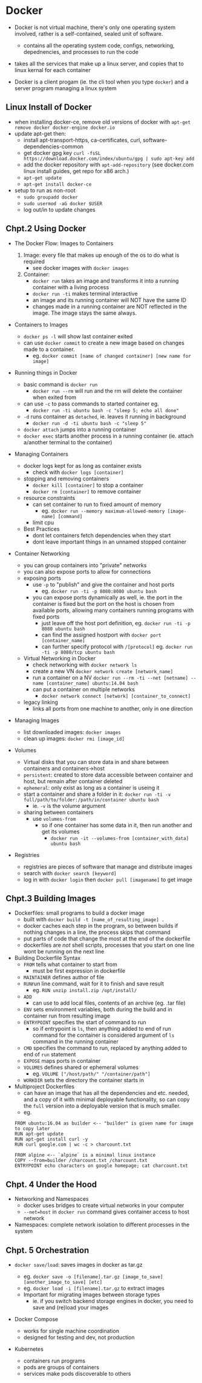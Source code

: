 # Docker

- Docker is not virtual machine, there's only one operating system involved, rather is a self-contained, sealed unit of software.
    - contains all the operating system code, configs, networking, depednencies, and processes to run the code
- takes all the services that make up a linux server, and copies that to linux kernal for each container

- Docker is a client progam (ie. the cli tool when you type `docker`) and a server program managing a linux system 

## Linux Install of Docker
- when installing docker-ce, remove old versions of docker with `apt-get remove docker docker-engine docker.io`
- update apt-get then:
    - install apt-transport-https, ca-certificates, curl, software-dependencies-common
    - get docker gpg key `curl -fsSL https://download.docker.com/index/ubuntu/gpg | sudo apt-key add`
    - add the docker repository with `apt-add-repository` (see docker.com linux install guides, get repo for x86 arch.)
    - `apt-get update`
    - `apt-get install docker-ce`
- setup to run as non-root
    - `sudo groupadd docker`
    - `sudo usermod -aG docker $USER`
    - log out/in to update changes

## Chpt.2 Using Docker
- The Docker Flow: Images to Containers
    1. Image: every file that makes up enough of the os to do what is required
        - see docker images with `docker images`
    2. Container:
        - `docker run` takes an image and transforms it into a running container with a living process
        - `docker run -ti` makes terminal interactive
        - an image and its running container will NOT have the same ID
        - changes made in a running container are NOT reflected in the image.  The image stays the same always.
- Containers to Images
    - `docker ps -l` will show last container exited 
    - can use `docker commit` to create a new image based on changes made to a container.
        - eg. `docker commit [name of changed container] [new name for image]`

- Running things in Docker
    - basic command is `docker run`
        - `docker run --rm` will run and the rm will delete the container when exited from
    - can use `-c` to pass commands to started container eg.
        - `docker run -ti ubuntu bash -c "sleep 5; echo all done"`
    - `-d` runs container as `detached`, ie. leaves it running in background
        - `docker run -d -ti ubuntu bash -c "sleep 5"` 
    - `docker attach` jumps into a running container
    - `docker exec` starts another process in a running container (ie. attach a/another terminal to the container)
- Managing Containers
    - docker logs kept for as long as container exists
        - check with `docker logs [container]` 
    - stopping and removing containers
        - `docker kill [container]` to stop a container
        - `docker rm [container]` to remove container 
    - resource constraints
        - can set container to run to fixed amount of memory
            - eg. `docker run --memory maximum-allowed-memory [image-name] [command]`
        - limit cpu
    - Best Practices
        - dont let containers fetch dependencies when they start 
        - dont leave important things in an unnamed stopped container 

- Container Networking
    - you can group containers into "private" networks 
    - you can also expose ports to allow for connections
    - exposing ports
        - use `-p` to "publish" and give the container and host ports
            - eg. `docker run -ti -p 8080:8080 ubuntu bash`
        - you can expose ports dynamically as well, ie. the port in the container is fixed but the port on the host is chosen from available ports, allowing many containers running programs with fixed ports
            - just leave off the host port definition, eg.  `docker run -ti -p 8080 ubuntu bash`
            - can find the assigned hostport with `docker port [container_name]`
            - can further specify protocol with `/[protocol]` eg. `docker run -ti -p 8080/tcp ubuntu bash`
    - Virtual Networking in Docker
        - check networking with `docker network ls`
        - create a new VN `docker network create [network_name]` 
        - run a container on a NV `docker run --rm -ti --net [netname] --name [container_name] ubuntu:14.04 bash` 
        - can put a container on multiple networks
            - `docker network connect [network] [container_to_connect]`
    - legacy linking
        - links all ports from one machine to another, only in one direction

- Managing Images
    - list downloaded images: `docker images`
    - clean up images: `docker rmi [image_id]`  

- Volumes
    - Virtual disks that you can store data in and share between containers and containers->host
    - `persistent`: created to store data accessible between container and host, but remain after container deleted
    - `ephemeral`: only exist as long as a container is useing it 
    - start a container and share a folder in it: `docker run -ti -v full/path/to/folder:/path/in/container ubuntu bash`
        - ie. `-v` is the volume argument
    - sharing between containers
        - use `volumes-from`
            - so if one container has some data in it, then run another and get its volumes
                - `docker run -it --volumes-from [container_with_data] ubuntu bash`

- Registries
    - registries are pieces of software that manage and distribute images
    - search with `docker search [keyword]`
    - log in with `docker login` then `docker pull [imagename]` to get image 

## Chpt.3 Building Images
- Dockerfiles: small programs to build a docker image
    - built with `docker build -t [name_of_resulting_image] .`
    - docker caches each step in the program, so between builds if nothing changes in a line, the process skips that command
    - put parts of code that change the most at the end of the dockerfile 
    - dockerfiles are *not* shell scripts, processes that you start on one line wont be running on the next line
- Building Dockerfile Syntax
    - `FROM` tells what container to start from
        - must be first expression in dockerfile
    - `MAINTAINER` defines author of file
    - `RUN`run line command, wait for it to finish and save result
        - eg. `RUN unzip install.zip /opt/install/`
    - `ADD` 
        - can use to add local files, contents of an archive (eg. .tar file)
    - `ENV` sets environment variables, both during the build and in container run from resulting image
    - `ENTRYPOINT` specifies the start of command to run
        - so if entrypoint is `ls`, then anything added to end of run command for the container is considered argument of `ls ` command in the running container
    - `CMD` specifies the command to run, replaced by anything added to end of `run` statement
    - `EXPOSE` maps ports in container
    - `VOLUMES` defines shared or ephemeral volumes
        - eg. `VOLUME ["/host/path/" "/container/path"]`
    - `WORKDIR` sets the directory the container starts in 
- Multiproject Dockerfiles
    - can have an image that has all the dependencies and etc. needed, and a copy of it with minimal deployable functionality, so can copy the `full` version into a deployable version that is much smaller.  
    - eg.   
    ```
    FROM ubuntu:16.04 as builder <-- "builder" is given name for image to copy later
    RUN apt-get update
    RUN apt-get install curl -y
    RUN curl google.com | wc -c > charcount.txt

    FROM alpine <-- `alpine` is a minimal linux instance
    COPY --from=builder /charcount.txt /charcount.txt
    ENTRYPOINT echo characters on google homepage; cat charcount.txt
    ```
## Chpt. 4 Under the Hood
- Networking and Namespaces
    - docker uses bridges to create virtual networks in your computer
    - `--net=host` in `docker run` command gives container access to host network
 - Namespaces: complete network isolation to different processes in the system

 ## Chpt. 5 Orchestration
 -  `docker save/load`: saves images in docker as tar.gz
    - eg. `docker save -o [filename].tar.gz [image_to_save] [another_image_to_save] [etc]`
    - eg. `docker load -i [filename].tar.gz` to extract images
    - Important for migrating images between storage types
        - ie. if you switch backend storage engines in docker, you need to save and (re)load your images

- Docker Compose
    - works for single machine coordination
    - designed for testing and dev, not production
- Kubernetes
    - containers run programs
    - pods are groups of containers
    - services make pods discoverable to others